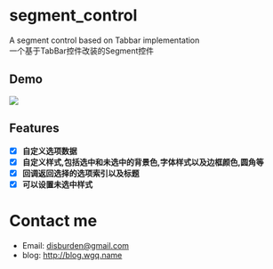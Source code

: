 # segment_control

A segment control based on Tabbar implementation  
一个基于TabBar控件改装的Segment控件

## Demo   
![][image-1]

## Features
- [x] **自定义选项数据**  
- [x] **自定义样式,包括选中和未选中的背景色,字体样式以及边框颜色,圆角等**  
- [x] **回调返回选择的选项索引以及标题**
- [x] **可以设置未选中样式**

# Contact me
- Email:  disburden@gmail.com
- blog: http://blog.wgq.name

[image-1]:	https://github.com/disburden/segment_control/blob/master/ScreenShots/segment.png?raw=true


